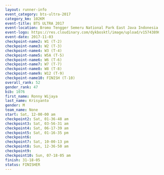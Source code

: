 ```yaml
---
layout: runner-info 
event_category: bts-ultra-2017 
category_km: 102KM 
event-title: BTS ULTRA 2017 
event-location: Bromo Tengger Semeru National Park East Java Indonesia 
event-logo: https://res.cloudinary.com/dykbosktl/image/upload/v1574389068/Logo/btsultra-profilpic_qfpjxb.png 
event-date: 2017-11-03 
checkpoint-name2: W1 (T-2) 
checkpoint-name3: W2 (T-3) 
checkpoint-name4: W3 (T-4) 
checkpoint-name5: W5A (T-5) 
checkpoint-name6: W6 (T-6) 
checkpoint-name7: W7 (T-7) 
checkpoint-name8: W8 (T-8) 
checkpoint-name9: W12 (T-9) 
checkpoint-name10: FINISH (T-10) 
overall_rank: 52
gender_rank: 47
bib: 1076
first_name: Ronny Wijaya
last_name: Krisyanto
gender: M
team_name: None
start: Sat, 12-00-00 am
checkpoint2: Sat, 01-36-48 am
checkpoint3: Sat, 03-56-31 am
checkpoint4: Sat, 06-17-39 am
checkpoint5: Sat, 01-16-35 pm
checkpoint6: 
checkpoint7: Sat, 10-00-13 pm
checkpoint8: Sun, 12-36-50 am
checkpoint9: 
checkpoint10: Sun, 07-18-05 am
finish: 31-18-05
status: FINISHER
---
```

